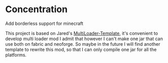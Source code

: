# Concentration
Add borderless support for minecraft

This project is based on Jared's [MultiLoader-Template](https://github.com/jaredlll08/MultiLoader-Template), it's convenient to develop multi loader mod I admit that however I can't make one jar that can use both on fabric and neoforge. So maybe in the future I will find another template to rewrite this mod, so that I can only compile one jar for all the platforms.